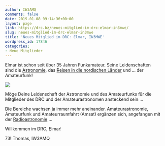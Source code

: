 ```yaml
---
author: IW3AMQ
comments: false
date: 2019-01-08 09:14:36+00:00
layout: page
link: https://drc.bz/neues-mitglied-im-drc-elmar-in3mwe/
slug: neues-mitglied-im-drc-elmar-in3mwe
title: 'Neues Mitglied im DRC: Elmar, IN3MWE'
wordpress_id: 17846
categories:
- Neue Mitglieder
---
```


Elmar ist schon seit über 35 Jahren Funkamateur. Seine Leidenschaften sind die [Astronomie](http://www.maxvalier.org), das [Reisen in die nordischen Länder](https://www.sunshine.it/montagstreff-mit-elmar-weiss-durch-lappland-audio/) und ... der Amateurfunk!

![](https://drc.bz/wp-content/uploads/2019/01/aurora-borealis-1-300x195.jpg)

Möge Deine Leidenschaft der Astronomie und des Amateurfunks für die Mitglieder des DRC und der Amateurastronomen ansteckend sein ...

Die Bereiche wachsen ja immer mehr aneinander. Amateurastronomie, Amateurfunk und Amateurraumfahrt (Amsat) ergänzen sich, angefangen mit der [Radioastronomie](http://www.mehner.info/amateurfunk-und-astronomie/) ...

Willkommen im DRC, Elmar!

73! Thomas, IW3AMQ
